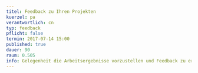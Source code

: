 ```yaml
---
titel: Feedback zu Ihren Projekten
kuerzel: pa
verantwortlich: cn
typ: feedback
pflicht: false
termin: 2017-07-14 15:00
published: true
dauer: 90
raum: 0.505
info: Gelegenheit die Arbeitsergebnisse vorzustellen und Feedback zu erhalten.
---
```




